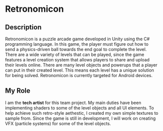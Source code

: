 # Retronomicon

## Description
Retronomicon is a puzzle arcade game developed in Unity using the C# programming language. In this game, the player must 
figure out how to send a physics-driven ball towards the end goal to complete the level. There are a wide variety of levels
that can be played, since the game features a level creation system that allows players to share and upload their levels online. There are many level objects and powerups that a player can put in their created level. This means each level has a unique solution 
for being solved. Retronomicon is currently targeted for Android devices. 

## My Role
I am the **tech artist** for this team project. My main duties have been implementing shaders to some of the level objects and all 
UI elements. To help achieve such retro-style aethestic, I created my own simple textures to sample from. Since the game is still 
in development, I will work on creating VFX (particle systems) for some of the level objects.
